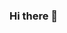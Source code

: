 ### Hi there 👋

<!--
**AkhilaMitta/AkhilaMitta** is a ✨ _special_ ✨ repository because its `README.md` (this file) appears on your GitHub profile.

Here are some ideas to get you started:

- 🔭 I’m currently working on assignment
- 🌱 I’m currently learning Applied computer science
- 👯 I’m looking to collaborate on developer
- 🤔 I’m looking for help with programming
- 💬 Ask me about my hobbies
- 📫 How to reach me: email
- 😄 Pronouns: Akhi
- ⚡ Fun fact: I am a ghost
